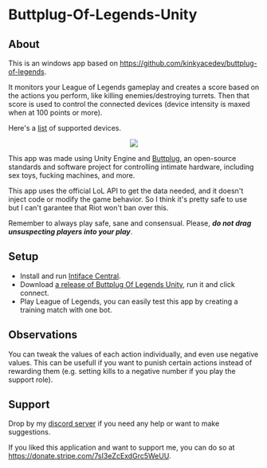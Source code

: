 # Buttplug-Of-Legends-Unity

## About
This is an windows app based on https://github.com/kinkyacedev/buttplug-of-legends. 

It monitors your League of Legends gameplay and creates a score based on the actions you perform, like killing enemies/destroying turrets. 
Then that score is used to control the connected devices (device intensity is maxed when at 100 points or more).

Here's a [list](https://iostindex.com/?filter0ButtplugSupport=4) of supported devices.

<p align="center">
  <img src=./Images/screenshot_v1.0.png />
</p>

This app was made using Unity Engine and [Buttplug](https://buttplug.io/), an open-source standards and software project for controlling intimate hardware, including sex toys, fucking machines, and more.

This app uses the official LoL API to get the data needed, and it doesn't inject code or modify the game behavior. So I think it's pretty safe to use but I can't garantee that Riot won't ban over this.

Remember to always play safe, sane and consensual. Please, _**do not drag unsuspecting players into your play**_.

## Setup

- Install and run [Intiface Central](https://intiface.com/central/).
- Download [a release of Buttplug Of Legends Unity](https://github.com/Furimanejo/Buttplug-Of-Legends-Unity/releases), run it and click connect.
- Play League of Legends, you can easily test this app by creating a training match with one bot.

## Observations

You can tweak the values of each action individually, and even use negative values. This can be usefull if you want to punish certain actions instead of rewarding them (e.g. setting kills to a negative number if you play the support role).

## Support

Drop by my [discord server](https://discord.gg/wz2qvkuEyJ) if you need any help or want to make suggestions.

If you liked this application and want to support me, you can do so at https://donate.stripe.com/7sI3eZcExdGrc5WeUU.
